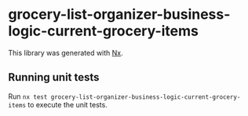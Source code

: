 # grocery-list-organizer-business-logic-current-grocery-items

This library was generated with [Nx](https://nx.dev).

## Running unit tests

Run `nx test grocery-list-organizer-business-logic-current-grocery-items` to execute the unit tests.
